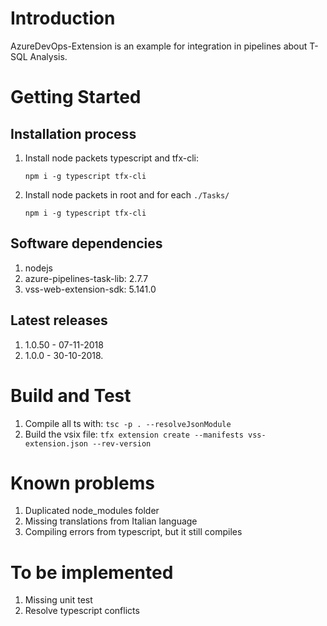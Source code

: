 # Introduction 
AzureDevOps-Extension is an example for integration in pipelines about T-SQL Analysis.

# Getting Started
##	Installation process

1. Install node packets typescript and tfx-cli:

    ```npm i -g typescript tfx-cli```

2. Install node packets in root and for each ```./Tasks/```

    ```npm i -g typescript tfx-cli```

##	Software dependencies

1. nodejs
2. azure-pipelines-task-lib: 2.7.7
3. vss-web-extension-sdk: 5.141.0

##  Latest releases

1. 1.0.50 - 07-11-2018
2. 1.0.0 - 30-10-2018.

# Build and Test

1. Compile all ts with: ```tsc -p . --resolveJsonModule```
2. Build the vsix file: ```tfx extension create --manifests vss-extension.json --rev-version```

# Known problems

1. Duplicated node_modules folder
2. Missing translations from Italian language
3. Compiling errors from typescript, but it still compiles

# To be implemented

1. Missing unit test
2. Resolve typescript conflicts
